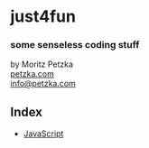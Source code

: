 # just4fun
### some senseless coding stuff
by Moritz Petzka<br>
[petzka.com](https://petzka.com)<br>
info@petzka.com<br>

## Index
- [JavaScript](./javascript/README.md)<br>

